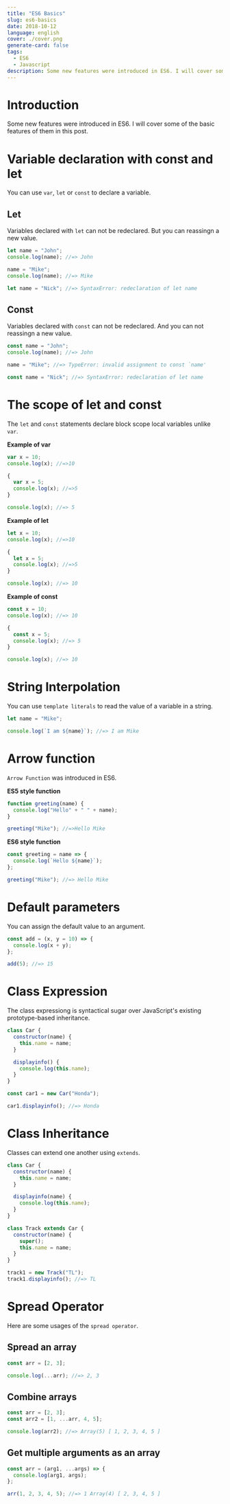 ```yaml
---
title: "ES6 Basics"
slug: es6-basics
date: 2018-10-12
language: english
cover: ./cover.png
generate-card: false
tags: 
  - ES6
  - Javascript
description: Some new features were introduced in ES6. I will cover some of the basic features of them in this post. If you are new to ES6 syntax or new to javascript language, this post might be useful to understand the basic syntax of the language.
---
```

# Introduction

Some new features were introduced in ES6. I will cover some of the basic features of them in this post.

# Variable declaration with const and let

You can use `var`, `let` or `const` to declare a variable.

## Let

Variables declared with `let` can not be redeclared. But you can reassingn a new value.

```javascript
let name = "John";
console.log(name); //=> John

name = "Mike";
console.log(name); //=> Mike

let name = "Nick"; //=> SyntaxError: redeclaration of let name
```

## Const

Variables declared with `const` can not be redeclared. And you can not reassingn a new value.

```javascript
const name = "John";
console.log(name); //=> John

name = "Mike"; //=> TypeError: invalid assignment to const `name'

const name = "Nick"; //=> SyntaxError: redeclaration of let name
```

# The scope of let and const

The `let` and `const` statements declare block scope local variables unlike `var`.

**Example of var**

```javascript
var x = 10;
console.log(x); //=>10

{
  var x = 5;
  console.log(x); //=>5
}

console.log(x); //=> 5
```

**Example of let**

```javascript
let x = 10;
console.log(x); //=>10

{
  let x = 5;
  console.log(x); //=>5
}

console.log(x); //=> 10
```

**Example of const**

```javascript
const x = 10;
console.log(x); //=> 10

{
  const x = 5;
  console.log(x); //=> 5
}

console.log(x); //=> 10
```

# String Interpolation

You can use `template literals` to read the value of a variable in a string.

```javascript
let name = "Mike";

console.log(`I am ${name}`); //=> I am Mike
```

# Arrow function

`Arrow Function` was introduced in ES6.

**ES5 style function**

```javascript
function greeting(name) {
  console.log("Hello" + " " + name);
}

greeting("Mike"); //=>Hello Mike
```

**ES6 style function**

```javascript
const greeting = name => {
  console.log(`Hello ${name}`);
};

greeting("Mike"); //=> Hello Mike
```

# Default parameters

You can assign the default value to an argument.

```javascript
const add = (x, y = 10) => {
  console.log(x + y);
};

add(5); //=> 15
```

# Class Expression

The class expressiong is syntactical sugar over JavaScript's existing prototype-based inheritance.

```javascript
class Car {
  constructor(name) {
    this.name = name;
  }

  displayinfo() {
    console.log(this.name);
  }
}

const car1 = new Car("Honda");

car1.displayinfo(); //=> Honda
```

# Class Inheritance

Classes can extend one another using `extends`.

```javascript
class Car {
  constructor(name) {
    this.name = name;
  }

  displayinfo(name) {
    console.log(this.name);
  }
}

class Track extends Car {
  constructor(name) {
    super();
    this.name = name;
  }
}

track1 = new Track("TL");
track1.displayinfo(); //=> TL
```

# Spread Operator

Here are some usages of the `spread operator`.

## Spread an array

```javascript
const arr = [2, 3];

console.log(...arr); //=> 2, 3
```

## Combine arrays

```javascript
const arr = [2, 3];
const arr2 = [1, ...arr, 4, 5];

console.log(arr2); //=> Array(5) [ 1, 2, 3, 4, 5 ]
```

## Get multiple arguments as an array

```javascript
const arr = (arg1, ...args) => {
  console.log(arg1, args);
};

arr(1, 2, 3, 4, 5); //=> 1 Array(4) [ 2, 3, 4, 5 ]
```
